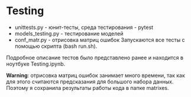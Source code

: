 # Testing
* unittests.py - юнит-тесты, среда тестирования - pytest
* models_testing.py - тестирование моделей
* conf_matr.py - отрисовка матриц ошибок
Запускаются все тесты с помощью скрипта (bash run.sh).

Подробное описание тестов было представлено ранее и находится в ноутбуке Testing.ipynb.

**Warning**: отрисовка матриц ошибок занимает много времени, так как для этого считаются предсказания для большого набора данных. Поэтому я сохранила результаты работы кода в папке matrixes.
